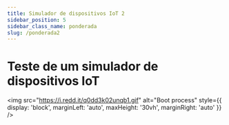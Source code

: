 ```yaml
---
title: Simulador de dispositivos IoT 2
sidebar_position: 5
sidebar_class_name: ponderada
slug: /ponderada2
---
```


# Teste de um simulador de dispositivos IoT

<img 
  src="https://i.redd.it/q0dd3k02unqb1.gif"
  alt="Boot process" 
  style={{ 
    display: 'block',
    marginLeft: 'auto',
    maxHeight: '30vh',
    marginRight: 'auto'
  }} 
/>
<br/>
